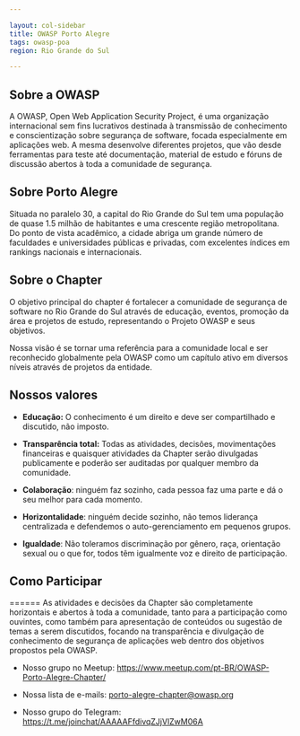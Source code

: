 ```yaml
---

layout: col-sidebar
title: OWASP Porto Alegre
tags: owasp-poa
region: Rio Grande do Sul

---
```


<div style='color:red;'>
</div>


## Sobre a OWASP
A OWASP, Open Web Application Security Project, é uma organização internacional sem fins lucrativos destinada à transmissão de conhecimento e conscientização sobre segurança de software, focada especialmente em aplicações web. A mesma desenvolve diferentes projetos, que vão desde ferramentas para teste até documentação, material de estudo e fóruns de discussão abertos à toda a comunidade de segurança.

## Sobre Porto Alegre
Situada no paralelo 30, a capital do Rio Grande do Sul tem uma população de quase 1.5 milhão de habitantes e uma crescente região metropolitana. Do ponto de vista acadêmico, a cidade abriga um grande número de faculdades e universidades públicas e privadas, com excelentes índices em rankings nacionais e internacionais.

## Sobre o Chapter
O objetivo principal do chapter é fortalecer a comunidade de segurança de software no Rio Grande do Sul através de educação, eventos, promoção da área e projetos de estudo, representando o Projeto OWASP e seus objetivos.

Nossa visão é se tornar uma referência para a comunidade local e ser reconhecido globalmente pela OWASP como um capítulo ativo em diversos níveis através de projetos da entidade.

## Nossos valores
* __Educação:__ O conhecimento é um direito e deve ser compartilhado e discutido, não imposto.

* __Transparência total:__ Todas as atividades, decisões, movimentações financeiras e quaisquer atividades da Chapter serão divulgadas publicamente e poderão ser auditadas por qualquer membro da comunidade.

* __Colaboração__: ninguém faz sozinho, cada pessoa faz uma parte e dá o seu melhor para cada momento.

* __Horizontalidade__: ninguém decide sozinho, não temos liderança centralizada e defendemos o auto-gerenciamento em pequenos grupos.

* __Igualdade__: Não toleramos discriminação por gênero, raça, orientação sexual ou o que for, todos têm igualmente voz e direito de participação.


## Como Participar
======
As atividades e decisões da Chapter são completamente horizontais e abertos à toda a comunidade, tanto para a participação como ouvintes, como também para apresentação de conteúdos ou sugestão de temas a serem discutidos, focando na transparência e divulgação de conhecimento de segurança de aplicações web dentro dos objetivos propostos pela OWASP. 

* Nosso grupo no Meetup: <https://www.meetup.com/pt-BR/OWASP-Porto-Alegre-Chapter/>

* Nossa lista de e-mails: <porto-alegre-chapter@owasp.org>

* Nosso grupo do Telegram: <https://t.me/joinchat/AAAAAFfdivqZJjVlZwM06A>

<!-- Standard Chapter Page Template
This is an example of a Project or Chapter page.
Please change these items to indicate the actual information you wish to present. In addition to this information, the 'front-matter' above the text should be modified to reflect your actual information.  An explanation of each of the front-matter items is below:

{front matter for this file}

```
- layout: This is the layout used by project and chapter pages.  You should leave this value as col-sidebar
- title: This is the title of your project or chapter page, usually the name.  For example, OWASP Zed Attack Proxy or OWASP Baltimore
- tags: This is a space-delimited list of tags you associate with your project or chapter.  If you are using tabs, at least one of these tags should be unique in order to be used in the tabs files (an example tab is included in this repo) 
- region: This is the region you are in according to our data
```

{copy for this file (index.md)}
Replace the text above the commented area with your information in the format below:
```
## Welcome
Include some information here about your chapter

## Participation
The Open Web Application Security Project (OWASP) is a nonprofit foundation that works to improve the security of software. All of our projects ,tools, documents, forums, and chapters are free and open to anyone interested in improving application security. 

Chapters are led by local leaders in accordance with the [Chapter Leader Handbook](/www-policy/rules-of-procedure/chapter-handbook). Financial contributions should only be made online using the authorized online donation button. To be a SPEAKER at ANY OWASP Chapter in the world simply review the [speaker agreement](/www-policy/speaker-agreement) and then contact the local chapter leader with details of what OWASP Project, independent research, or related software security topic you would like to present.

Everyone is welcome and encouraged to participate in our [Projects](/projects), [Local Chapters](/chapters), [Events](/events), [Online Groups](https://groups.google.com/a/owasp.com/){:target='_blank'}, and [Community Slack Channel](https://owasp.slack.com/){:target='_blank'}. We especially encourage diversity in all our initiatives. OWASP is a fantastic place to learn about application security, to network, and even to build your reputation as an expert. We also encourage you to be [become a member](/membership) or consider a [donation](/donate) to support our ongoing work.

## Local News
- Meeting Location
- Everyone is welcome to join us at our chapter meetings.

```
{info.md}

This separate file is where you should place links to your Google Group and Meetup page. It will be automatically rendered in the column sidebar.

{leaders.md}

Another separate file that should simply include each leaders name with mailto link as a list. It will also be automatically rendered in the column sidebar.

-->
